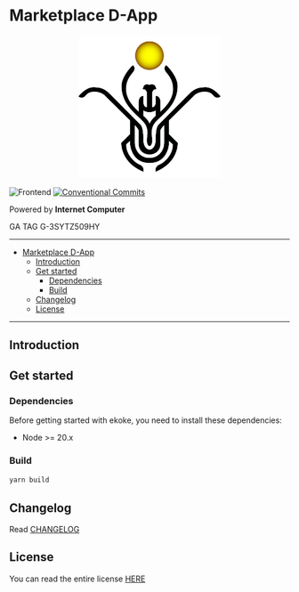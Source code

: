 # Marketplace D-App

<p align="center">
  <img src="./assets/images/ekoke-logo.png" alt="ekoke logo" width="256" />
</p>

![Frontend](https://github.com/EKOKEtoken/marketplace-dapp/workflows/frontend/badge.svg)
[![Conventional Commits](https://img.shields.io/badge/Conventional%20Commits-1.0.0-%23FE5196?logo=conventionalcommits&logoColor=white)](https://conventionalcommits.org)

Powered by **Internet Computer**

GA TAG G-3SYTZ509HY

---

- [Marketplace D-App](#marketplace-d-app)
  - [Introduction](#introduction)
  - [Get started](#get-started)
    - [Dependencies](#dependencies)
    - [Build](#build)
  - [Changelog](#changelog)
  - [License](#license)

---

## Introduction

## Get started

### Dependencies

Before getting started with ekoke, you need to install these dependencies:

- Node >= 20.x

### Build

```sh
yarn build
```

## Changelog

Read [CHANGELOG](./CHANGELOG.md)

## License

You can read the entire license [HERE](LICENSE)
